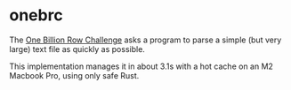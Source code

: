# onebrc

The [One Billion Row Challenge](https://1brc.dev/) asks a program to parse a simple (but very large) text file as quickly as possible.

This implementation manages it in about 3.1s with a hot cache on an M2 Macbook Pro, using only safe Rust.